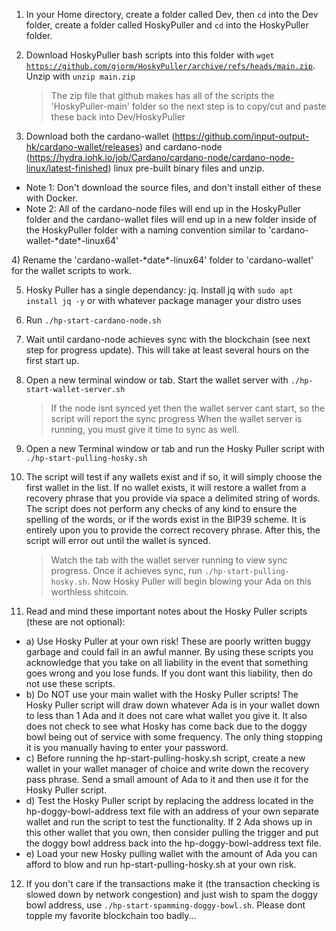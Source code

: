 1) In your Home directory, create a folder called Dev, then <code>cd</code> into the Dev folder, create a folder called HoskyPuller and <code>cd</code> into the HoskyPuller folder.

2) Download HoskyPuller bash scripts into this folder with <code>wget https://github.com/gjorm/HoskyPuller/archive/refs/heads/main.zip</code>. Unzip with <code>unzip main.zip</code>
	>The zip file that github makes has all of the scripts the 'HoskyPuller-main' folder so the next step is to copy/cut and paste these back into Dev/HoskyPuller

3) Download both the cardano-wallet (https://github.com/input-output-hk/cardano-wallet/releases) and cardano-node (https://hydra.iohk.io/job/Cardano/cardano-node/cardano-node-linux/latest-finished) linux pre-built binary files and unzip.
<ul>
	<li>Note 1: Don't download the source files, and don't install either of these with Docker.
	<li>Note 2: All of the cardano-node files will end up in the HoskyPuller folder and the cardano-wallet files will end up in a new folder inside of the HoskyPuller folder with a naming convention similar to 'cardano-wallet-*date*-linux64'
</ul>
4) Rename the 'cardano-wallet-*date*-linux64' folder to 'cardano-wallet' for the wallet scripts to work.

5) Hosky Puller has a single dependancy: jq. Install jq with <code>sudo apt install jq -y</code> or with whatever package manager your distro uses

6) Run <code>./hp-start-cardano-node.sh</code>

7) Wait until cardano-node achieves sync with the blockchain (see next step for progress update). This will take at least several hours on the first start up.

8) Open a new terminal window or tab. Start the wallet server with <code>./hp-start-wallet-server.sh</code>
	>If the node isnt synced yet then the wallet server cant start, so the script will report the sync progress
	>When the wallet server is running, you must give it time to sync as well.
	
9) Open a new Terminal window or tab and run the Hosky Puller script with <code>./hp-start-pulling-hosky.sh</code>

10) The script will test if any wallets exist and if so, it will simply choose the first wallet in the list. If no wallet exists, it will restore a wallet from a recovery phrase that you provide via space a delimited string of words. The script does not perform any checks of any kind to ensure the spelling of the words, or if the words exist in the BIP39 scheme. It is entirely upon you to provide the correct recovery phrase. After this, the script will error out until the wallet is synced.
	>Watch the tab with the wallet server running to view sync progress.
	>Once it achieves sync, run <code>./hp-start-pulling-hosky.sh</code>. Now Hosky Puller will begin blowing your Ada on this worthless shitcoin.

11) Read and mind these important notes about the Hosky Puller scripts (these are not optional):
<ul>
	<li>a) Use Hosky Puller at your own risk! These are poorly written buggy garbage and could fail in an awful manner. By using these scripts you acknowledge that you take on all liability in the event that something goes wrong and you lose funds. If you dont want this liability, then do not use these scripts.</li>
	<li>b) Do NOT use your main wallet with the Hosky Puller scripts! The Hosky Puller script will draw down whatever Ada is in your wallet down to less than 1 Ada and it does not care what wallet you give it. It also does not check to see what Hosky has come back due to the doggy bowl being out of service with some frequency. The only thing stopping it is you manually having to enter your password.</li>
	<li>c) Before running the hp-start-pulling-hosky.sh script, create a new wallet in your wallet manager of choice and write down the recovery pass phrase. Send a small amount of Ada to it and then use it for the Hosky Puller script.</li>
	<li>d) Test the Hosky Puller script by replacing the address located in the hp-doggy-bowl-address text file with an address of your own separate wallet and run the script to test the functionality. If 2 Ada shows up in this other wallet that you own, then consider pulling the trigger and put the doggy bowl address back into the hp-doggy-bowl-address text file.</li>
	<li>e) Load your new Hosky pulling wallet with the amount of Ada you can afford to blow and run hp-start-pulling-hosky.sh at your own risk.</li>
</ul>

12) If you don't care if the transactions make it (the transaction checking is slowed down by network congestion) and just wish to spam the doggy bowl address, use <code>./hp-start-spamming-doggy-bowl.sh</code>. Please dont topple my favorite blockchain too badly...
